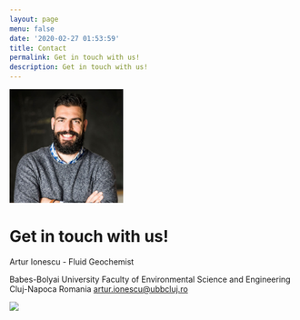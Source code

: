 ```yaml
---
layout: page
menu: false
date: '2020-02-27 01:53:59'
title: Contact
permalink: Get in touch with us!
description: Get in touch with us!
---
```


<img class="img-rounded" src="/assets/img/teampic/dg.jpg" alt="Artur Ionescu" width="200">

# Get in touch with us!

Artur Ionescu - Fluid Geochemist

Babes-Bolyai University
Faculty of Environmental Science and Engineering
Cluj-Napoca Romania
artur.ionescu@ubbcluj.ro

<img src="/assets/img/logo.png" width="400">